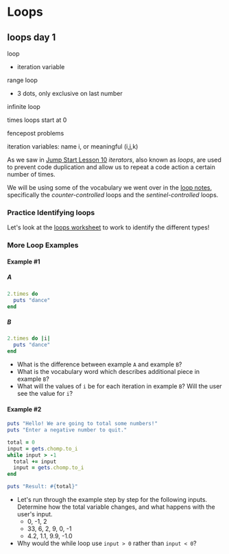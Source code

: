 # Loops

loops day 1
----
loop
- iteration variable

range loop
- 3 dots, only exclusive on last number

infinite loop

times loops start at 0

fencepost problems

iteration variables: name i, or meaningful (i,j,k)

As we saw in [Jump Start Lesson 10](https://github.com/Ada-Developers-Academy/jump-start/tree/master/lessons/10-iterators) _iterators_, also known as _loops_, are used to prevent code duplication and allow us to repeat a code action a certain number of times.

We will be using some of the vocabulary we went over in the [loop notes](https://github.com/Ada-Developers-Academy/jump-start/blob/master/lessons/10-iterators/notes/loops.md), specifically the _counter-controlled_ loops and the _sentinel-controlled_ loops.

### Practice Identifying loops
Let's look at the [loops worksheet](https://github.com/Ada-Developers-Academy/jump-start/blob/master/lessons/10-iterators/assignments/loops-worksheet.md) to work to identify the different types!

### More Loop Examples
#### Example #1
##### A
```ruby
2.times do
  puts "dance"
end
```

##### B
```ruby
2.times do |i|
  puts "dance"
end
```

- What is the difference between example `A` and example `B`?
- What is the vocabulary word which describes additional piece in example `B`?
- What will the values of `i` be for each iteration in example `B`? Will the user see the value for `i`?

#### Example #2
```ruby
puts "Hello! We are going to total some numbers!"
puts "Enter a negative number to quit."

total = 0
input = gets.chomp.to_i
while input > -1
  total += input
  input = gets.chomp.to_i
end

puts "Result: #{total}"
```

- Let's run through the example step by step for the following inputs. Determine how the total variable changes, and what happens with the user's input.
  - 0, -1, 2
  - 33, 6, 2, 9, 0, -1
  - 4.2, 1.1, 9.9, -1.0
- Why would the while loop use `input > 0` rather than `input < 0`?
